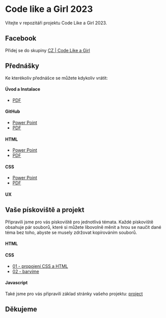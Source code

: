 # Code like a Girl 2023

Vítejte v repozitáři projektu Code Like a Girl 2023.

## Facebook

Přidej se do skupiny
[CZ | Code Like a Girl](https://www.facebook.com/groups/639640177416949)

## Přednášky

Ke kterékoliv přednášce se můžete kdykoliv vrátit:

#### Úvod a Instalace

- [PDF](docs/presentation/instalace/Instalace.pdf)

#### GitHub

- [Power Point](docs/presentation/github/GitHub.pptx)
- [PDF](docs/presentation/github/code-like-a-girl-github.pdf)

#### HTML

- [Power Point](docs/presentation/html/HTML.pptx)
- [PDF](docs/presentation/html/HTML.pdf)

#### CSS

- [Power Point](docs/presentation/css/CSS_new-2.pptx)
- [PDF](docs/presentation/css/CSS_new-2.pdf)

#### UX

## Vaše pískoviště a projekt

Připravili jsme pro vás pískoviště pro jednotlivá témata. Každé pískoviště
obsahuje pár souborů, které si můžete libovolně měnit a hrou se naučit dané téma
bez toho, abyste se musely zdržovat kopírováním souborů.

#### HTML

#### CSS

- [01 - propojení CSS a HTML](sandbox/css-01/index.html)
- [02 - barvíme](sandbox/css-02/index.html)

#### Javascript

Také jsme pro vás připravili základ stránky vašeho projektu:
[project](sandbox/css-02/index.html)

## Děkujeme
